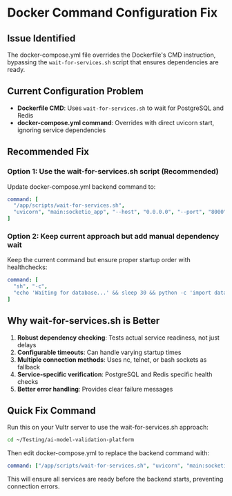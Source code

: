 # Docker Command Configuration Fix

## Issue Identified
The docker-compose.yml file overrides the Dockerfile's CMD instruction, bypassing the `wait-for-services.sh` script that ensures dependencies are ready.

## Current Configuration Problem
- **Dockerfile CMD**: Uses `wait-for-services.sh` to wait for PostgreSQL and Redis
- **docker-compose.yml command**: Overrides with direct uvicorn start, ignoring service dependencies

## Recommended Fix

### Option 1: Use the wait-for-services.sh script (Recommended)
Update docker-compose.yml backend command to:

```yaml
command: [
  "/app/scripts/wait-for-services.sh",
  "uvicorn", "main:socketio_app", "--host", "0.0.0.0", "--port", "8000", "--reload"
]
```

### Option 2: Keep current approach but add manual dependency wait
Keep the current command but ensure proper startup order with healthchecks:

```yaml
command: [
  "sh", "-c",
  "echo 'Waiting for database...' && sleep 30 && python -c 'import database; print(\"Database connection test passed\")' && uvicorn main:socketio_app --host 0.0.0.0 --port 8000 --reload"
]
```

## Why wait-for-services.sh is Better
1. **Robust dependency checking**: Tests actual service readiness, not just delays
2. **Configurable timeouts**: Can handle varying startup times
3. **Multiple connection methods**: Uses nc, telnet, or bash sockets as fallback
4. **Service-specific verification**: PostgreSQL and Redis specific health checks
5. **Better error handling**: Provides clear failure messages

## Quick Fix Command
Run this on your Vultr server to use the wait-for-services.sh approach:

```bash
cd ~/Testing/ai-model-validation-platform
```

Then edit docker-compose.yml to replace the backend command with:
```yaml
command: ["/app/scripts/wait-for-services.sh", "uvicorn", "main:socketio_app", "--host", "0.0.0.0", "--port", "8000", "--reload"]
```

This will ensure all services are ready before the backend starts, preventing connection errors.